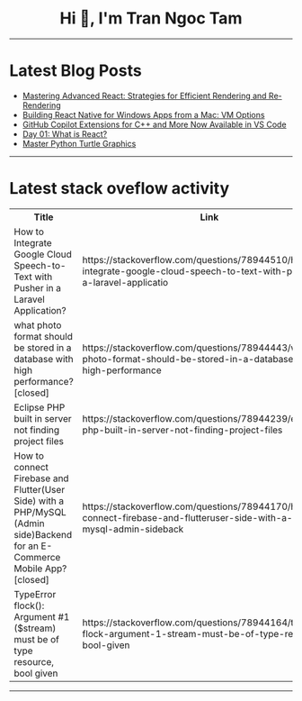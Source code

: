<h1 align="center">Hi 👋, I'm Tran Ngoc Tam</h1>

---

# Latest Blog Posts 
<!-- BLOG-POST-LIST:START -->
- [Mastering Advanced React: Strategies for Efficient Rendering and Re-Rendering](https://dev.to/marwenshili/mastering-advanced-react-strategies-for-efficient-rendering-and-re-rendering-390p)
- [Building React Native for Windows Apps from a Mac: VM Options](https://dev.to/shyam1/building-react-native-for-windows-apps-from-a-mac-vm-options-47e9)
- [GitHub Copilot Extensions for C++ and More Now Available in VS Code](https://dev.to/shyam1/github-copilot-extensions-for-c-and-more-now-available-in-vs-code-419i)
- [Day 01: What is React?](https://dev.to/boryanamk/day-01-what-is-react-3mgg)
- [Master Python Turtle Graphics](https://dev.to/danieljames/master-python-turtle-graphics-1l8b)
<!-- BLOG-POST-LIST:END -->

---

# Latest stack oveflow activity
<table>
  <tr><th>Title</th><th>Link</th></tr>
  <!-- STACKOVERFLOW:START --><tr><td>How to Integrate Google Cloud Speech-to-Text with Pusher in a Laravel Application?</td><td>https://stackoverflow.com/questions/78944510/how-to-integrate-google-cloud-speech-to-text-with-pusher-in-a-laravel-applicatio</td></tr><tr><td>what photo format should be stored in a database with high performance? [closed]</td><td>https://stackoverflow.com/questions/78944443/what-photo-format-should-be-stored-in-a-database-with-high-performance</td></tr><tr><td>Eclipse PHP built in server not finding project files</td><td>https://stackoverflow.com/questions/78944239/eclipse-php-built-in-server-not-finding-project-files</td></tr><tr><td>How to connect Firebase and Flutter&lpar;User Side&rpar; with a PHP/MySQL &lpar;Admin side&rpar;Backend for an E-Commerce Mobile App? [closed]</td><td>https://stackoverflow.com/questions/78944170/how-to-connect-firebase-and-flutteruser-side-with-a-php-mysql-admin-sideback</td></tr><tr><td>TypeError flock&lpar;&rpar;: Argument #1 &lpar;$stream&rpar; must be of type resource, bool given</td><td>https://stackoverflow.com/questions/78944164/typeerror-flock-argument-1-stream-must-be-of-type-resource-bool-given</td></tr><!-- STACKOVERFLOW:END -->
</table>

---



